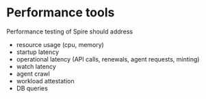 # Performance tools

Performance testing of Spire should address
- resource usage (cpu, memory)
- startup latency
- operational latency (API calls, renewals, agent requests, minting)
- watch latency
- agent crawl
- workload attestation
- DB queries
